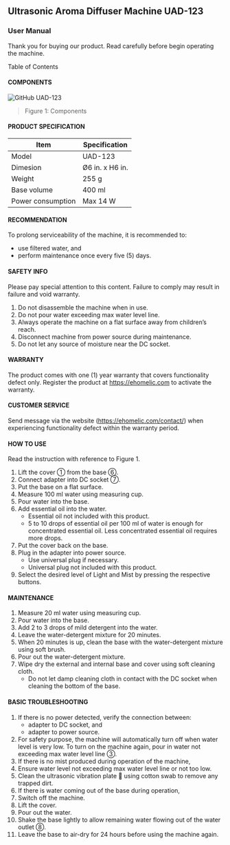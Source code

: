 ## Ultrasonic Aroma Diffuser Machine UAD-123 
### User Manual
Thank you for buying our product. Read carefully before begin operating the machine.

Table of Contents

#### COMPONENTS

![GitHub UAD-123](https://github.com/ahzarusli/Technical-Writing/assets/143250870/6e473e4a-09c3-43a2-a819-23051060ceb7)
> Figure 1: Components

#### PRODUCT SPECIFICATION

|Item|Specification|
|---|---|
|Model|UAD-123|
|Dimesion|Ø6 in. x H6 in.|
|Weight|255 g|
|Base volume|400 ml|
|Power consumption|Max 14 W|

#### RECOMMENDATION

To prolong serviceability of the machine, it is recommended to:
* use filtered water, and
* perform maintenance once every five (5) days.

#### SAFETY INFO

Please pay special attention to this content. Failure to comply may result in failure and void warranty.

1.	Do not disassemble the machine when in use.
2.	Do not pour water exceeding max water level line. 
3.	Always operate the machine on a flat surface away from children’s reach.
4.	Disconnect machine from power source during maintenance.
5.	Do not let any source of moisture near the DC socket.

#### WARRANTY

The product comes with one (1) year warranty that covers functionality defect only. Register the product at https://ehomelic.com to activate the warranty.

#### CUSTOMER SERVICE

Send message via the website (https://ehomelic.com/contact/) when experiencing functionality defect within the warranty period.

#### HOW TO USE

Read the instruction with reference to Figure 1.

1.	Lift the cover ① from the base ⑥.
2.	Connect adapter into DC socket ⑦.
3.	Put the base on a flat surface.
4.	Measure 100 ml water using measuring cup.
5.	Pour water into the base.
6.	Add essential oil into the water.
    - Essential oil not included with this product.
    - 5 to 10 drops of essential oil per 100 ml of water is enough for concentrated essential oil. Less concentrated essential oil requires more drops.
7.	Put the cover back on the base.
8.	Plug in the adapter into power source.
    - Use universal plug if necessary.
    - Universal plug not included with this product.
9.	Select the desired level of Light and Mist by pressing the respective buttons.

#### MAINTENANCE

1.	Measure 20 ml water using measuring cup.
2.	Pour water into the base.
3.	Add 2 to 3 drops of mild detergent into the water.
4.	Leave the water-detergent mixture for 20 minutes.
5.	When 20 minutes is up, clean the base with the water-detergent mixture using soft brush.
6.	Pour out the water-detergent mixture.
7.	Wipe dry the external and internal base and cover using soft cleaning cloth.
    - Do not let damp cleaning cloth in contact with the DC socket when cleaning the bottom of the base.

#### BASIC TROUBLESHOOTING

1.	If there is no power detected, verify the connection between:
    - adapter to DC socket, and
    - adapter to power source.
2.	For safety purpose, the machine will automatically turn off when water level is very low. To turn on the machine again, pour in water not exceeding max water level line ③.
3.	If there is no mist produced during operation of the machine,
4.	Ensure water level not exceeding max water level line or not too low.
5.	Clean the ultrasonic vibration plate  using cotton swab to remove any trapped dirt.
6.	If there is water coming out of the base during operation,
7.	Switch off the machine.
8.	Lift the cover.
9.	Pour out the water.
10.	Shake the base lightly to allow remaining water flowing out of the water outlet ⑧.
11.	Leave the base to air-dry for 24 hours before using the machine again.

